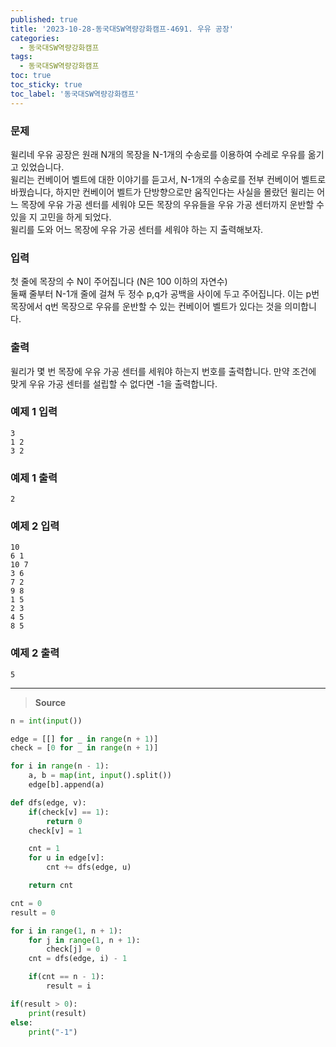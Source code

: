 ```yaml
---
published: true
title: '2023-10-28-동국대SW역량강화캠프-4691. 우유 공장'
categories:
  - 동국대SW역량강화캠프
tags:
  - 동국대SW역량강화캠프
toc: true
toc_sticky: true
toc_label: '동국대SW역량강화캠프'
---
```


### **문제**

윌리네 우유 공장은 원래 N개의 목장을 N-1개의 수송로를 이용하여 수레로 우유를 옮기고 있었습니다.  
윌리는 컨베이어 벨트에 대한 이야기를 듣고서, N-1개의 수송로를 전부 컨베이어 벨트로 바꿨습니다,
하지만 컨베이어 벨트가 단방향으로만 움직인다는 사실을 몰랐던 윌리는 어느 목장에 우유 가공 센터를 세워야 모든 목장의 우유들을 우유 가공 센터까지 운반할 수 있을 지 고민을 하게 되었다.  
윌리를 도와 어느 목장에 우유 가공 센터를 세워야 하는 지 출력해보자.

### **입력**

첫 줄에 목장의 수 N이 주어집니다 (N은 100 이하의 자연수)  
둘째 줄부터 N-1개 줄에 걸쳐 두 정수 p,q가 공백을 사이에 두고 주어집니다. 이는 p번 목장에서 q번 목장으로 우유를 운반할 수 있는 컨베이어 벨트가 있다는 것을 의미합니다.

### **출력**

윌리가 몇 번 목장에 우유 가공 센터를 세워야 하는지 번호를 출력합니다. 만약 조건에 맞게 우유 가공 센터를 설립할 수 없다면 -1을 출력합니다.

### **예제 1 입력**

```
3
1 2
3 2
```

### **예제 1 출력**

```
2
```

### **예제 2 입력**

```
10
6 1
10 7
3 6
7 2
9 8
1 5
2 3
4 5
8 5
```

### **예제 2 출력**

```
5
```

---

> **Source**

```python
n = int(input())

edge = [[] for _ in range(n + 1)]
check = [0 for _ in range(n + 1)]

for i in range(n - 1):
	a, b = map(int, input().split())
	edge[b].append(a)

def dfs(edge, v):
	if(check[v] == 1):
		return 0
	check[v] = 1

	cnt = 1
	for u in edge[v]:
		cnt += dfs(edge, u)

	return cnt

cnt = 0
result = 0

for i in range(1, n + 1):
	for j in range(1, n + 1):
		check[j] = 0
	cnt = dfs(edge, i) - 1

	if(cnt == n - 1):
		result = i

if(result > 0):
	print(result)
else:
	print("-1")
```
